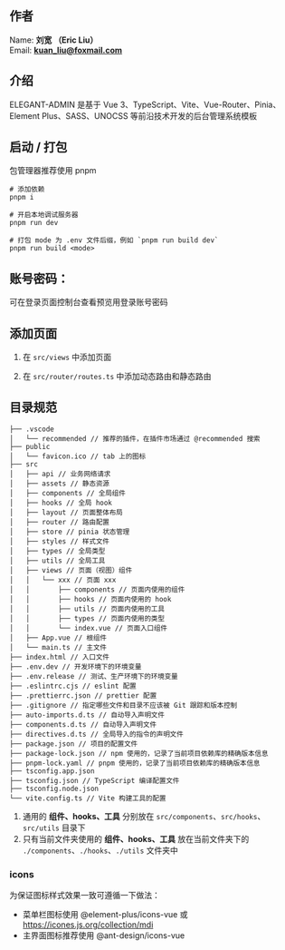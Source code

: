 ## 作者

Name: **刘宽 （Eric Liu）**  
Email: **kuan_liu@foxmail.com**

## 介绍

ELEGANT-ADMIN 是基于 Vue 3、TypeScript、Vite、Vue-Router、Pinia、Element Plus、SASS、UNOCSS 等前沿技术开发的后台管理系统模板

## 启动 / 打包

包管理器推荐使用 pnpm

```shell
# 添加依赖
pnpm i

# 开启本地调试服务器
pnpm run dev

# 打包 mode 为 .env 文件后缀，例如 `pnpm run build dev`
pnpm run build <mode>
```

## 账号密码：

可在登录页面控制台查看预览用登录账号密码

## 添加页面

1. 在 `src/views` 中添加页面

2. 在 `src/router/routes.ts` 中添加动态路由和静态路由

## 目录规范

```stylus
├── .vscode
│   └── recommended // 推荐的插件，在插件市场通过 @recommended 搜索
├── public
│   └── favicon.ico // tab 上的图标
├── src
│   ├── api // 业务网络请求
│   ├── assets // 静态资源
│   ├── components // 全局组件
│   ├── hooks // 全局 hook
│   ├── layout // 页面整体布局
│   ├── router // 路由配置
│   ├── store // pinia 状态管理
│   ├── styles // 样式文件
│   ├── types // 全局类型
│   ├── utils // 全局工具
│   ├── views // 页面（视图）组件
│   │   └── xxx // 页面 xxx
│   │       ├── components // 页面内使用的组件
│   │       ├── hooks // 页面内使用的 hook
│   │       ├── utils // 页面内使用的工具
│   │       ├── types // 页面内使用的类型
│   │       └── index.vue // 页面入口组件
│   ├── App.vue // 根组件
│   └── main.ts // 主文件
├── index.html // 入口文件
├── .env.dev // 开发环境下的环境变量
├── .env.release // 测试、生产环境下的环境变量
├── .eslintrc.cjs // eslint 配置
├── .prettierrc.json // prettier 配置
├── .gitignore // 指定哪些文件和目录不应该被 Git 跟踪和版本控制
├── auto-imports.d.ts // 自动导入声明文件
├── components.d.ts // 自动导入声明文件
├── directives.d.ts // 全局导入的指令的声明文件
├── package.json // 项目的配置文件
├── package-lock.json // npm 使用的，记录了当前项目依赖库的精确版本信息
├── pnpm-lock.yaml // pnpm 使用的，记录了当前项目依赖库的精确版本信息
├── tsconfig.app.json
├── tsconfig.json // TypeScript 编译配置文件
├── tsconfig.node.json
└── vite.config.ts // Vite 构建工具的配置
```

1. 通用的 **组件、hooks、工具** 分别放在 `src/components`、`src/hooks`、`src/utils` 目录下
2. 只有当前文件夹使用的 **组件、hooks、工具** 放在当前文件夹下的 `./components`、`./hooks`、`./utils` 文件夹中

### icons

为保证图标样式效果一致可遵循一下做法：

- 菜单栏图标使用 @element-plus/icons-vue 或 https://icones.js.org/collection/mdi
- 主界面图标推荐使用 @ant-design/icons-vue
